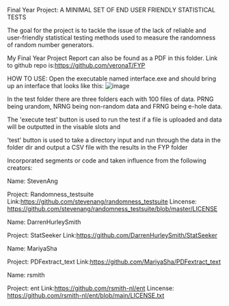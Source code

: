 Final Year Project: A MINIMAL SET OF END USER FRIENDLY STATISTICAL TESTS

The goal for the project is to tackle the issue of the lack of reliable and user-friendly statistical testing methods used to measure the randomness of random number generators.

My Final Year Project Report can also be found as a PDF in this folder. Link to github repo is:https://github.com/veronaT/FYP

HOW TO USE:
Open the executable named interface.exe and should bring up an interface that looks like this:
![image](https://user-images.githubusercontent.com/21173813/170892782-e5cf04e5-dc0d-4431-881e-d6eb76f2f1db.png)

In the test folder there are three folders each with 100 files of data. PRNG being urandom, NRNG being non-random data and FRNG being e-hole data. 

The 'execute test' button is used to run the test if a file is uploaded and data will be outputted in the visable slots and 

'test' button is used to take a directory input and run through the data in the folder dir and output a CSV file with the results in the FYP folder 




Incorporated segments or code and taken influence from the following creators:

Name: StevenAng 

Project: Randomness_testsuite 
Link:https://github.com/stevenang/randomness_testsuite
Lincense: https://github.com/stevenang/randomness_testsuite/blob/master/LICENSE


Name: DarrenHurleySmith 

Project: StatSeeker
Link:https://github.com/DarrenHurleySmith/StatSeeker


Name: MariyaSha 

Project: PDFextract_text
Link:https://github.com/MariyaSha/PDFextract_text


Name: rsmith 

Project: ent
Link:https://github.com/rsmith-nl/ent
Lincense: https://github.com/rsmith-nl/ent/blob/main/LICENSE.txt


